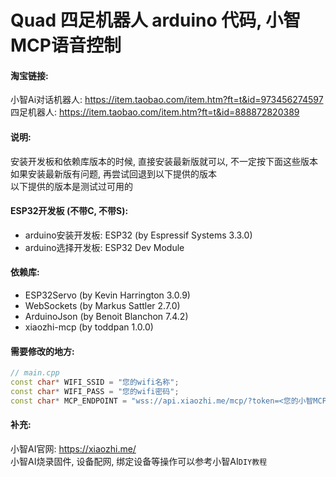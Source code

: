 # Quad 四足机器人 arduino 代码, 小智MCP语音控制

#### 淘宝链接:  
小智Ai对话机器人: https://item.taobao.com/item.htm?ft=t&id=973456274597  
四足机器人: https://item.taobao.com/item.htm?ft=t&id=888872820389

#### 说明:   
安装开发板和依赖库版本的时候, 直接安装最新版就可以, 不一定按下面这些版本  
如果安装最新版有问题, 再尝试回退到以下提供的版本  
以下提供的版本是测试过可用的  

#### ESP32开发板 (不带C, 不带S):
 - arduino安装开发板: ESP32 (by Espressif Systems 3.3.0)  
 - arduino选择开发板: ESP32 Dev Module  

#### 依赖库:
 - ESP32Servo (by Kevin Harrington 3.0.9)
 - WebSockets (by Markus Sattler 2.7.0)
 - ArduinoJson (by Benoit Blanchon 7.4.2)
 - xiaozhi-mcp (by toddpan 1.0.0)

#### 需要修改的地方:  
```C++
// main.cpp
const char* WIFI_SSID = "您的wifi名称";  
const char* WIFI_PASS = "您的wifi密码";  
const char* MCP_ENDPOINT = "wss://api.xiaozhi.me/mcp/?token=<您的小智MCP接入点token>";  
```

#### 补充:  
小智AI官网: https://xiaozhi.me/    
小智AI烧录固件, 设备配网, 绑定设备等操作可以参考小智AI`DIY教程`    
